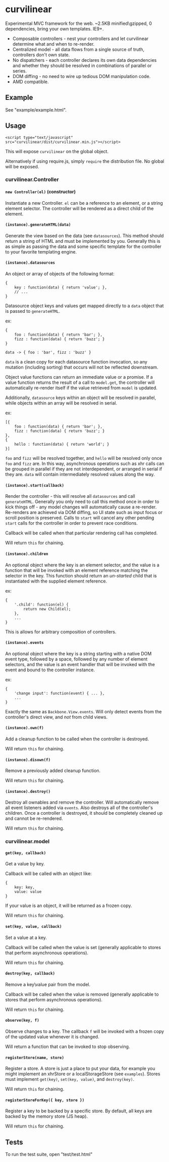 # curvilinear
Experimental MVC framework for the web.  ~2.5KB minified\gzipped, 0 dependencies, bring your own templates.  IE9+.

* Composable controllers - nest your controllers and let curvilinear determine what and when to re-render.
* Centralized model - all data flows from a single source of truth, controllers don't own state.
* No dispatchers - each controller declares its own data dependencies and whether they should be resolved in combinations of parallel or series.
* DOM diffing - no need to wire up tedious DOM manipulation code.
* AMD compatible.

## Example

See "example/example.html".

## Usage

`<script type="text/javascript" src="curvilinear/dist/curvilinear.min.js"></script>`

This will expose `curvilinear` on the global object.

Alternatively if using require.js, simply `require` the distribution file.  No global will be exposed.

### curvilinear.Controller

#### `new Controller(el)` (constructor)

Instantiate a new Controller.  `el` can be a reference to an element, or a string element selector.  The controller will be rendered as a direct child of the element.

#### `(instance).generateHTML(data)`

Generate the view based on the data (see `datasources`).  This method should return a string of HTML and must be implemented by you.  Generally this is as simple as passing the data and some specific template for the controller to your favorite templating engine.

#### `(instance).datasources`

An object or array of objects of the following format:

```
{
    key : function(data) { return 'value'; },
    // ...
}
```

Datasource object keys and values get mapped directly to a `data` object that is passed to `generateHTML`.

ex:
```
{
    foo : function(data) { return 'bar'; },
    fizz : function(data) { return 'buzz'; }
}

data -> { foo : 'bar', fizz : 'buzz' }
```

`data` is a clean copy for each datasource function invocation, so any mutation (including sorting) that occurs will not be reflected downstream.

Object value functions can return an immediate value or a promise.  If a value function returns the result of a call to `model.get`, the controller will automatically re-render itself if the value retrieved from `model` is updated.

Additionally, `datasource` keys within an object will be resolved in parallel, while objects within an array will be resolved in serial.

ex:
```
[{
    foo : function(data) { return 'bar'; },
    fizz : function(data) { return 'buzz'; }
},
{
    hello : function(data) { return 'world'; }
}]
```

`foo` and `fizz` will be resolved together, and `hello` will be resolved only once `foo` and `fizz` are.  In this way, asynchronous operations such as xhr calls can be grouped in parallel if they are not interdependent, or arranged in serial if they are.  `data` will contain intermediately resolved values along the way.

#### `(instance).start(callback)`

Render the controller - this will resolve all `datasources` and call `generateHTML`.  Generally you only need to call this method once in order to kick things off - any model changes will automatically cause a re-render.  Re-renders are achieved via DOM diffing, so UI state such as input focus or scroll position is preserved.  Calls to `start` will cancel any other pending `start` calls for the controller in order to prevent race conditions.

Callback will be called when that particular rendering call has completed.

Will return `this` for chaining.

#### `(instance).children`

An optional object where the key is an element selector, and the value is a function that will be invoked with an element reference matching the selector in the key.  This function should return an *un-started* child that is instantiated with the supplied element reference.

ex:
```
{
    '.child': function(el) {
        return new Child(el);
    },
    ...
}
```

This is allows for arbitrary composition of controllers.

#### `(instance).events`

An optional object where the key is a string starting with a native DOM event type, followed by a space, followed by any number of element selectors, and the value is an event handler that will be invoked with the event and bound to the controller instance.

ex:
```
{
    'change input': function(event) { ... },
    ...
}
```

Exactly the same as `Backbone.View.events`.  Will only detect events from the controller's direct view, and *not* from child views.

#### `(instance).own(f)`

Add a cleanup function to be called when the controller is destroyed.

Will return `this` for chaining.

#### `(instance).disown(f)`

Remove a previously added cleanup function.

Will return `this` for chaining.

#### `(instance).destroy()`

Destroy all ownables and remove the controller.  Will automatically remove all event listeners added via `events`.  Also destroys all of the controller's children.  Once a controller is destroyed, it should be completely cleaned up and cannot be re-rendered.

Will return `this` for chaining.

### curvilinear.model

#### `get(key, callback)`

Get a value by key.

Callback will be called with an object like:

```
{
    key: key,
    value: value
}
```

If your value is an object, it will be returned as a frozen copy.

Will return `this` for chaining.

#### `set(key, value, callback)`

Set a value at a key.

Callback will be called when the value is set (generally applicable to stores that perform asynchronous operations).

Will return `this` for chaining.

#### `destroy(key, callback)`

Remove a key\value pair from the model.

Callback will be called when the value is removed (generally applicable to stores that perform asynchronous operations).

Will return `this` for chaining.

#### `observe(key, f)`

Observe changes to a key.  The callback `f` will be invoked with a frozen copy of the updated value whenever it is changed.

Will return a function that can be invoked to stop observing.

#### `registerStore(name, store)`

Register a store.  A store is just a place to put your data, for example you might implement an xhrStore or a localStorageStore (see `examples`).  Stores must implement `get(key)`, `set(key, value)`, and `destroy(key)`.

Will return `this` for chaining.

#### `registerStoreForKey({ key, store })`

Register a key to be backed by a specific store.  By default, all keys are backed by the memory store (JS heap).

Will return `this` for chaining.

## Tests

To run the test suite, open "test/test.html"
